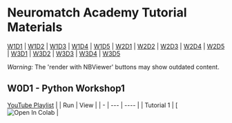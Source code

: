 # Neuromatch Academy Tutorial Materials

[W1D1](#w1d1---model-types) | [W1D2](#w1d2---modeling-practice) | [W1D3](#w1d3---model-fitting) | [W1D4](#w1d4---machine-learning) | [W1D5](#w1d5---dimensionality-reduction) | [W2D1](#w2d1---bayesian-statistics) | [W2D2](#w2d2---linear-systems) | [W2D3](#w2d3---decision-making) | [W2D4](#w2d4---optimal-control) | [W2D5](#w2d5---reinforcement-learning) | [W3D1](#w3d1---real-neurons) | [W3D2](#w3d2---dynamic-networks) | [W3D3](#w3d3---network-causality) | [W3D4](#w3d4---deep-learning1) | [W3D5](#w3d5---deep-learning2)

*Warning:* The 'render with NBViewer' buttons may show outdated content.

## W0D1 - Python Workshop1

[YouTube Playlist](https://www.youtube.com/playlist?list=PLkBQOLLbi18M8aIPAL3n2q7D_AbbuPPtM)
|   | Run | View |
| - | --- | ---- |
| Tutorial 1 | [![Open In Colab](https://colab.research.google.com/drive/12VUfSewghema0nCUtd19ohuMaUOGiMTn?usp=sharing?flush_cache=true) |

